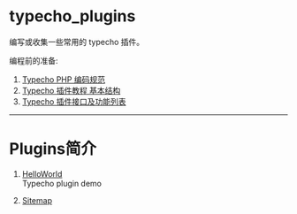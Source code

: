 # typecho_plugins
编写或收集一些常用的 typecho 插件。

编程前的准备:
1. [Typecho PHP 编码规范][1]
2. [Typecho 插件教程 基本结构][2]
3. [Typecho 插件接口及功能列表][3]

---

# Plugins简介

1. [HelloWorld][4] </br>
   Typecho plugin demo
   
2. [Sitemap][5] </br>


[1]: http://docs.typecho.org/phpcoding
[2]: http://docs.typecho.org/plugins/plugins-help-1
[3]: http://docs.typecho.org/plugins/hooks
[4]: http://docs.typecho.org/plugins/hello-world
[5]: https://github.com/bayunjiang/typecho-sitemap